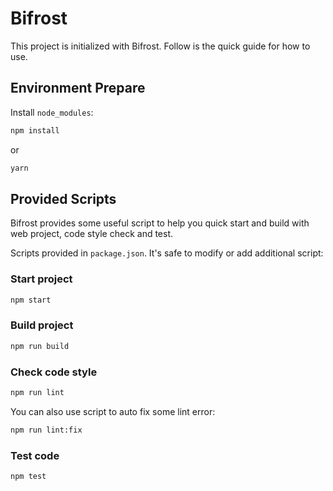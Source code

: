 # Bifrost

This project is initialized with Bifrost. Follow is the quick guide for how to use.

## Environment Prepare

Install `node_modules`:

```bash
npm install
```

or

```bash
yarn
```

## Provided Scripts

Bifrost provides some useful script to help you quick start and build with web project, code style check and test.

Scripts provided in `package.json`. It's safe to modify or add additional script:

### Start project

```bash
npm start
```

### Build project

```bash
npm run build
```

### Check code style

```bash
npm run lint
```

You can also use script to auto fix some lint error:

```bash
npm run lint:fix
```

### Test code

```bash
npm test
```
